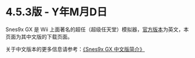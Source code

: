 # 4.5.3版 - Y年M月D日

Snes9x GX 是 Wii 上面著名的超任（超级任天堂）模拟器，[官方版本](http://wiibrew.org/wiki/FCE_Ultra_GX)为英文，本页面为其中文版的下载页面。

关于中文版本的更多信息请参考：[《Snes9x GX 中文版简介》](https://github.com/duxiuxing/snes9xgx-cn/blob/master/docs/README.md)
